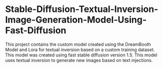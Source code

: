 # Stable-Diffusion-Textual-Inversion-Image-Generation-Model-Using-Fast-Diffusion
This project contains the custom model created using the DreamBooth Model and Lora for textual inversion based on a custom training dataset. This model was created using fast stable diffusion version 1.5. This model uses textual inversion to generate new images based on text injections.
